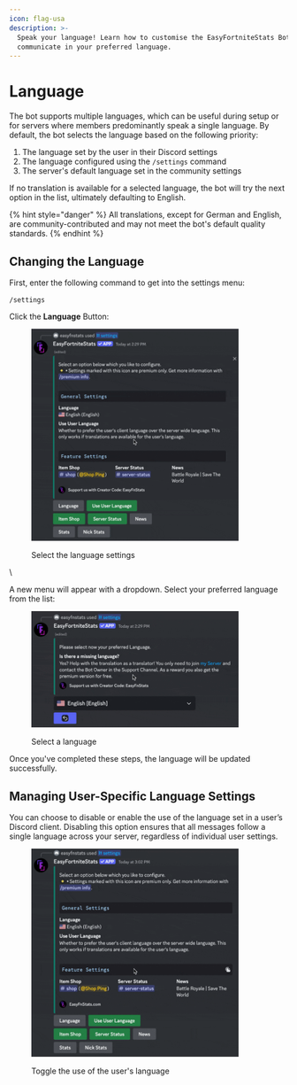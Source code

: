 ```yaml
---
icon: flag-usa
description: >-
  Speak your language! Learn how to customise the EasyFortniteStats Bot to
  communicate in your preferred language.
---
```


# Language

The bot supports multiple languages, which can be useful during setup or for servers where members predominantly speak a single language. By default, the bot selects the language based on the following priority:

1. The language set by the user in their Discord settings
2. The language configured using the `/settings` command
3. The server's default language set in the community settings

If no translation is available for a selected language, the bot will try the next option in the list, ultimately defaulting to English.

{% hint style="danger" %}
All translations, except for German and English, are community-contributed and may not meet the bot's default quality standards.
{% endhint %}

## Changing the Language

First, enter the following command to get into the settings menu:

```
/settings
```

Click the **Language** Button:

<figure><img src="../.gitbook/assets/language-option.gif" alt="" width="375"><figcaption><p>Select the language settings</p></figcaption></figure>

\


A new menu will appear with a dropdown. Select your preferred language from the list:

<figure><img src="../.gitbook/assets/language-select.gif" alt="" width="375"><figcaption><p>Select a language</p></figcaption></figure>

Once you've completed these steps, the language will be updated successfully.

## Managing User-Specific Language Settings

You can choose to disable or enable the use of the language set in a user’s Discord client. Disabling this option ensures that all messages follow a single language across your server, regardless of individual user settings.

<figure><img src="../.gitbook/assets/language-user-toggle.gif" alt="" width="375"><figcaption><p>Toggle the use of the user's language</p></figcaption></figure>
